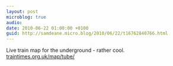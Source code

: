 ```yaml
---
layout: post
microblog: true
audio: 
date: 2010-06-22 01:00:00 +0100
guid: http://samdeane.micro.blog/2010/06/22/t16762840766.html
---
```

Live train map for the underground - rather cool. [traintimes.org.uk/map/tube/](http://traintimes.org.uk:81/map/tube/)
